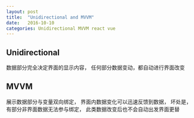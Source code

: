 ```yaml
---
layout: post
title:  "Unidirectional and MVVM"
date:   2016-10-10
categories: Unidirectional MVVM react vue
---
```


## Unidirectional

数据部分完全决定界面的显示内容，
任何部分数据变动，都自动进行界面改变


## MVVM

展示数据部分与变量双向绑定，
界面内数据变化可以迅速反馈到数据，
坏处是，有部分非界面数据无法参与绑定，
此类数据改变后也不会自动出发界面更替
